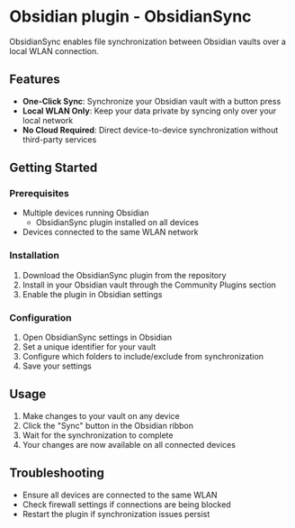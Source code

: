 # Obsidian plugin - ObsidianSync

ObsidianSync enables file synchronization between Obsidian vaults over a local WLAN connection.

## Features

- **One-Click Sync**: Synchronize your Obsidian vault with a button press
- **Local WLAN Only**: Keep your data private by syncing only over your local network
- **No Cloud Required**: Direct device-to-device synchronization without third-party services

## Getting Started

### Prerequisites

- Multiple devices running Obsidian
  - ObsidianSync plugin installed on all devices
- Devices connected to the same WLAN network

### Installation

1. Download the ObsidianSync plugin from the repository
2. Install in your Obsidian vault through the Community Plugins section
3. Enable the plugin in Obsidian settings

### Configuration

1. Open ObsidianSync settings in Obsidian
2. Set a unique identifier for your vault
3. Configure which folders to include/exclude from synchronization
4. Save your settings

## Usage

1. Make changes to your vault on any device
2. Click the "Sync" button in the Obsidian ribbon
3. Wait for the synchronization to complete
4. Your changes are now available on all connected devices

## Troubleshooting

- Ensure all devices are connected to the same WLAN
- Check firewall settings if connections are being blocked
- Restart the plugin if synchronization issues persist

